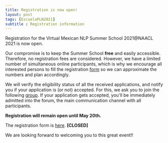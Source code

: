 ```yaml
---
title: Registration is now open!
layout: post
tags: [EscuelaPLN2021]
subtitle : Registration information
---
```


Registration for the Virtual Mexican NLP Summer School 2021@NAACL 2021 is now open.

Our compromise is to keep the Summer School **free** and easily accessible. Therefore, no registration fees are considered. However, we have a limited number of simultaneous online participants, which is why we encourage all interested persons to fill the registration <a href="https://forms.gle/xaXRanSDykqdM2UdA" target="_blank">form</a> so we can approximate the numbers and plan accordingly.  

We will verify the eligibility status of all the received applications, and notify you if your application is (or not) accepted. For this, we ask you to join the following <a href="https://groups.google.com/g/mexican_nlp_summer_school" target="_blank">group</a>. If your application gets accepted, you'll be immediately admitted into the forum, the main communication channel with all participants.  

**Registration will remain open until May 20th.**

The registration form is <a href="https://forms.gle/xaXRanSDykqdM2UdA" target="_blank">here</a>. **[CLOSED]**

We are looking forward to welcoming you to this great event!!
